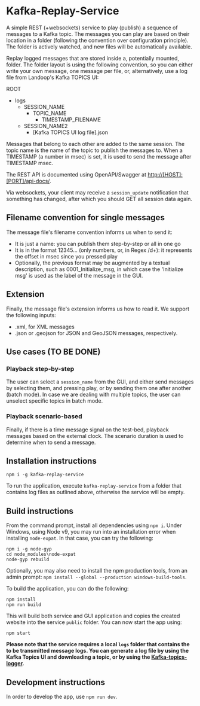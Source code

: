 # Kafka-Replay-Service

A simple REST (+websockets) service to play (publish) a sequence of messages to a Kafka topic. The messages you can play are based on their location in a folder (following the convention over configuration principle). The folder is actively watched, and new files will be automatically available.

Replay logged messages that are stored inside a, potentially mounted, folder. The folder layout is using the following convention, so you can either write your own message, one message per file, or, alternatively, use a log file from Landoop's Kafka TOPICS UI:

ROOT
- logs
  - SESSION_NAME
    - TOPIC_NAME
      - TIMESTAMP_FILENAME
  - SESSION_NAME2
    - [Kafka TOPICS UI log file].json

Messages that belong to each other are added to the same session. The topic name is the name of the topic to publish the messages to. When a TIMESTAMP (a number in msec) is set, it is used to send the message after TIMESTAMP msec.

The REST API is documented using OpenAPI/Swagger at [http://[HOST]:[PORT]/api-docs/](http://localhost:8200/api-docs).

Via websockets, your client may receive a `session_update` notification that something has changed, after which you should GET all session data again.

## Filename convention for single messages
The message file's filename convention informs us when to send it:
- It is just a name: you can publish them step-by-step or all in one go
- It is in the format 12345... (only numbers, or, in Regex /d+): it represents the offset in msec since you pressed play
- Optionally, the previous format may be augmented by a textual description, such as 0001_Initialize_msg, in which case the 'Initialize msg' is used as the label of the message in the GUI.

## Extension
Finally, the message file's extension informs us how to read it. We support the following inputs:
- .xml, for XML messages
- .json or .geojson for JSON and GeoJSON messages, respectively.

## Use cases (TO BE DONE)

### Playback step-by-step

The user can select a `session_name` from the GUI, and either send messages by selecting them, and pressing play, or by sending them one after another (batch mode).
In case we are dealing with multiple topics, the user can unselect specific topics in batch mode.

### Playback scenario-based

Finally, if there is a time message signal on the test-bed, playback messages based on the external clock. The scenario duration is used to determine when to send a message.

## Installation instructions

```console
npm i -g kafka-replay-service
```

To run the application, execute `kafka-replay-service` from a folder that contains log files as outlined above, otherwise the service will be empty.

## Build instructions

From the command prompt, install all dependencies using `npm i`. Under Windows, using Node v9, you may run into an installation error when installing `node-expat`. In that case, you can try the following:

```console
npm i -g node-gyp
cd node_modules\node-expat
node-gyp rebuild
```

Optionally, you may also need to install the npm production tools, from an admin prompt: `npm install --global --production windows-build-tools`.

To build the application, you can do the following:

```console
npm install
npm run build
```

This will build both service and GUI application and copies the created website into the service `public` folder. You can now start the app using:

```console
npm start
```

**Please note that the service requires a local `logs` folder that contains the to be transmitted message logs. You can generate a log file by using the Kafka Topics UI and downloading a topic, or by using the [Kafka-topics-logger](https://www.npmjs.com/package/kafka-topics-logger).**

## Development instructions

In order to develop the app, use `npm run dev`.